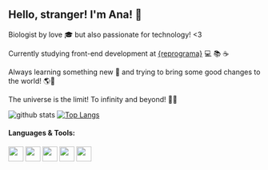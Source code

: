 ## Hello, stranger! I'm Ana! 👋 

Biologist by love :mortar_board: but also passionate for technology! <3

Currently studying front-end development at [{reprograma}](https://reprograma.com.br/) :computer: :books: :coffee: 

Always learning something new :seedling: and trying to bring some good changes to the world! :earth_americas::dart:

The universe is the limit! To infinity and beyond! :rocket::sparkles: 


![github stats](https://github-readme-stats.vercel.app/api?username=anamlcl&show_icons=true&hide=stars,issues&theme=material-palenight)
[![Top Langs](https://github-readme-stats.vercel.app/api/top-langs/?username=anamlcl&langs_count=10&layout=compact&theme=material-palenight)](https://github.com/anamlcl/github-readme-stats)


#### Languages & Tools:

<code><img height="30" src="https://raw.githubusercontent.com/shinokada/shinokada/master/assets/html5.png"></code>
<code><img height="30" src="https://raw.githubusercontent.com/shinokada/shinokada/master/assets/css3.png"></code>
<code><img height="30" src="https://raw.githubusercontent.com/shinokada/shinokada/master/assets/javascript.png"></code>
<code><img height="30" src="https://raw.githubusercontent.com/shinokada/shinokada/master/assets/visual-studio-code.png"></code>
<code><img height="30" src="https://raw.githubusercontent.com/shinokada/shinokada/master/assets/github.png"></code>





